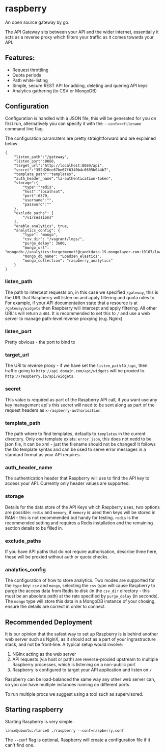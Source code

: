 raspberry
=========
An open source gateway by go.

The API Gateway sits between your API and the wider internet, essentially it acts as a reverse proxy which filters your traffic as it comes towards your API.

Features:
---------

- Request throttling
- Quota periods
- Path white-listing
- Simple, secure REST API for adding, deleting and quering API keys
- Analytics gathering (to CSV or MongoDB)

Configuration
-------------

Configuration is handled with a JSON file, this will be generated for you on first run, alternatively you can specify it with the `--conf=<>filename` command line flag.

The configuration paramaters are pretty straightforward and are explained below:

    {
        "listen_path":"/gateway",
        "listen_port":8080,
        "target_url":"http://localhost:8080/api",
        "secret":"352d20ee67be67f6340b4c0605b044b7",
        "template_path":"templates",
        "auth_header_name":"lz-authentication-token",
        "storage":{
            "type":"redis",
            "host":"localhsot",
            "port":6379,
            "username":"",
            "password":""
        },
        "exclude_paths": [
            "/v1/sessions"
        ],
        "enable_analytics", true,
        "analytics_config": {
            "type": "mongo",
            "csv_dir": "/vagrant/logs/",
            "purge_delay": 3600,
            "mongo_url": "mongodb://analytics:forgetmenot!@candidate.19.mongolayer.com:10167/loadzen_elastic",
            "mongo_db_name": "Loadzen_elastics",
            "mongo_collection": "raspberry_analytics"
        }
    }

### listen_path
The path to intercept requests on, in this case we specified `/gateway`, this is the URL that Raspberry will listen on and apply filtering and quota rules to. For example, if your API documentation state that a  resource is at `/gateway/widgets` then Raspberry will intercept and apply filtering. All other URL's will return a `404`. It is recommended to set this to `/` and use a web server to manage path-level reverse proxying (e.g. Nginx)

### listen_port
Pretty obvious - the port to bind to

### target_url
The URl to reverse proxy - if we have set the `listen_path` to `/api`, then traffic going to `http://api.domain.com/api/widgets` will be proxied to `http://respberry.io/api/widgets`.

### secret
This value is required as part of the Raspberry API call, if you want use any key management api's this secret will need to be sent along as part of the request headers as `x-raspberry-authorisation`.

### template_path
The path where to find templates, defaults to `templates` in the current directory. Only one template exists: `error.json`, this does not nedd to be json file, it can be xml - just the filename should not be changed! It follows the Go template syntax and can be used to serve error messages in a standard format as your API requires.

### auth_header_name
The authentication header that Raspberry will use to find the API key to access your API. Currently only header values are supported.

### storage
Details for the data store of the API Keys which Raspberry uses, two options are possible: `redis` and `memory`, if `memory` is used then keys will be stored in RAM - this is not recommended but handy for testing. `redis` is the recommended setting and requires a Redis installation and the remaining section details to be filled in.

### exclude_paths
If you have API paths that do not require authorisation, describe thme here, these will be proxied without auth or quota checks.

### analytics_config
The configuration of how to store analytics. Two modes are supported for the `type` key: `csv` and `mongo`, selecting the `csv` type will cause Raspberry to purge the access data from Redis to disk (in the `csv_dir` directory - this must be an absolute path) at the rate specified by `purge_delay` (in seconds). The `mongo` type will store this data in a MongoDB instance of your chosing, ensure the details are correct in order to connect.

Recommended Deployment
-----------------------

It is our opinion that the safest way to set up Raspberry is is behind another web server such as NginX, as it should act as a part of your ingrastructure stack, and not be front-line. A typical setup would involve:

1. NGinx acting as the web server
2. API requests (via host or path) are reverse-proxied upstream to multiple Raspberry processes, which is listening on a non-public port
3. Raspberry is configured to target your API application and listen on `/`

Raspberry can be load-balanced the same way any other web server can, so you can have multiple instances running on different ports.

To run multiple procs we suggest using a tool such as supervisored.

Starting raspberry
------------------

Starting Raspberry is very simple:

    lance@ubuntu:/lance$ ./raspberry --conf=raspberry.conf

The `--conf` flag is optional, Raspberry will create a configuration file if it can't find one.
